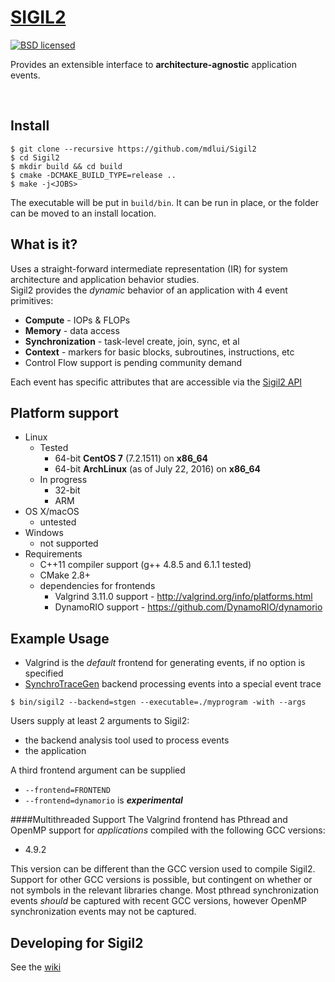 # [SIGIL2](https://github.com/mdlui/Sigil2/wiki)
[![BSD licensed](https://img.shields.io/badge/license-BSD-blue.svg)](./COPYING)

Provides an extensible interface to  **architecture-agnostic** application events.

<br>

## Install
```
$ git clone --recursive https://github.com/mdlui/Sigil2 
$ cd Sigil2
$ mkdir build && cd build
$ cmake -DCMAKE_BUILD_TYPE=release ..
$ make -j<JOBS>
```
The executable will be put in `build/bin`. It can be run in place, or the folder can be moved to an install location.  

## What is it?

Uses a straight-forward intermediate representation (IR) for system architecture and application behavior studies.  
Sigil2 provides the *dynamic* behavior of an application with 4 event primitives:
* **Compute** - IOPs & FLOPs
* **Memory** - data access
* **Synchronization** - task-level create, join, sync, et al
* **Context** - markers for basic blocks, subroutines, instructions, etc
* Control Flow support is pending community demand

Each event has specific attributes that are accessible via the [Sigil2 API](https://github.com/mdlui/Sigil2/wiki/Event-API)

## Platform support
* Linux
  * Tested
    * 64-bit **CentOS 7** (7.2.1511) on **x86\_64**
    * 64-bit **ArchLinux** (as of July 22, 2016) on **x86\_64**
  * In progress
    * 32-bit
    * ARM
* OS X/macOS
  * untested
* Windows
  * not supported
* Requirements
  * C++11 compiler support (g++ 4.8.5 and 6.1.1 tested)
  * CMake 2.8+
  * dependencies for frontends
    * Valgrind 3.11.0 support - http://valgrind.org/info/platforms.html
    * DynamoRIO support - https://github.com/DynamoRIO/dynamorio

## Example Usage
* Valgrind is the *default* frontend for generating events, if no option is specified
* [SynchroTraceGen](http://ece.drexel.edu/faculty/taskin/wiki/vlsilab/index.php/SynchroTrace) backend processing events into a special event trace  

`$ bin/sigil2 --backend=stgen --executable=./myprogram -with --args`

Users supply at least 2 arguments to Sigil2:
* the backend analysis tool used to process events
* the application

A third frontend argument can be supplied
* `--frontend=FRONTEND`
* `--frontend=dynamorio` is **_experimental_**

####Multithreaded Support
The Valgrind frontend has Pthread and OpenMP support for *applications* compiled with the following GCC versions:
* 4.9.2

This version can be different than the GCC version used to compile Sigil2.
Support for other GCC versions is possible, but contingent on whether or not symbols in the relevant libraries change.
Most pthread synchronization events *should* be captured with recent GCC versions,
however OpenMP synchronization events may not be captured. 

## Developing for Sigil2
See the [wiki](https://github.com/mdlui/Sigil2/wiki)
